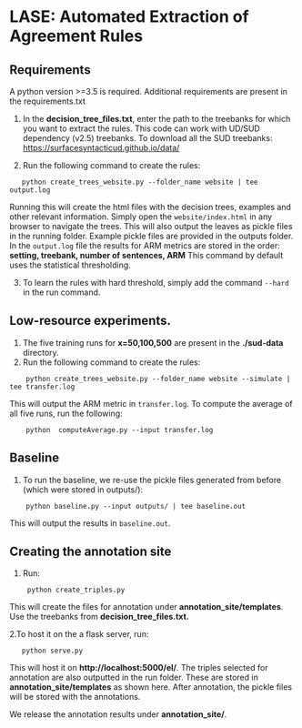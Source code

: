 # LASE: Automated Extraction of Agreement Rules

## Requirements
A python version >=3.5 is required. Additional requirements are present in the requirements.txt

1. In the **decision_tree_files.txt**, enter the path to the treebanks for which you want to extract the rules. This code can work with UD/SUD dependency (v2.5) treebanks.
To download all the SUD treebanks: https://surfacesyntacticud.github.io/data/

2. Run the following command to create the rules:

```
   python create_trees_website.py --folder_name website | tee output.log
```

Running this will create the html files with the decision trees, examples and other relevant information. Simply open the `website/index.html` in any browser to navigate the trees.
This will also output the leaves as pickle files in the running folder. Example pickle files are provided in the outputs folder.
In the `output.log` file the results for ARM metrics are stored in the order: **setting, treebank, number of sentences, ARM**
This command by default uses the statistical thresholding.

3. To learn the rules with hard threshold, simply add the command `--hard` in the run command.


## Low-resource experiments.
1. The five training runs for **x=50,100,500** are present in the **./sud-data** directory.
2. Run the following command to create the rules:

```
    python create_trees_website.py --folder_name website --simulate | tee transfer.log
```

This will output the ARM metric in `transfer.log`. To compute the average of all five runs, run the following:

```
    python  computeAverage.py --input transfer.log
```


## Baseline
1. To run the baseline, we re-use the pickle files generated from before (which were stored in outputs/):

```
    python baseline.py --input outputs/ | tee baseline.out
```

This will output the results in `baseline.out`.

## Creating the annotation site
1. Run:
   ```
    python create_triples.py
   ```

This will create the files for annotation under **annotation_site/templates**. Use the treebanks from **decision_tree_files.txt.**

2.To host it on the a flask server, run:

 ```
    python serve.py
 ```
This will host it on **http://localhost:5000/el/**. The triples selected for annotation are also outputted in the run folder. These are stored in **annotation_site/templates** as shown here.
After annotation, the pickle files will be stored with the annotations.

We release the annotation results under **annotation_site/**.


